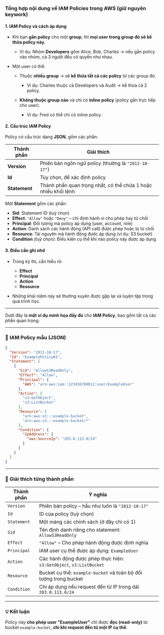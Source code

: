 ### Tổng hợp nội dung về **IAM Policies** trong AWS (giữ nguyên keywork)

#### 1. **IAM Policy và cách áp dụng**

* Khi bạn **gắn policy** cho một **group**, thì **mọi user trong group đó sẽ kế thừa policy này**.

  * Ví dụ: Nhóm **Developers** gồm Alice, Bob, Charles → nếu gắn policy vào nhóm, cả 3 người đều có quyền như nhau.
* Một user có thể:

  * Thuộc **nhiều group** → sẽ **kế thừa tất cả các policy** từ các group đó.

    * Ví dụ: Charles thuộc cả Developers và Audit → kế thừa cả 2 policy.
  * **Không thuộc group nào** và chỉ có **inline policy** (policy gắn trực tiếp cho user).

    * Ví dụ: Fred có thể chỉ có inline policy.

#### 2. **Cấu trúc IAM Policy**

Policy có cấu trúc dạng **JSON**, gồm các phần:

| Thành phần    | Giải thích                                                     |
| ------------- | -------------------------------------------------------------- |
| **Version**   | Phiên bản ngôn ngữ policy (thường là `"2012-10-17"`)           |
| **Id**        | Tùy chọn, để xác định policy                                   |
| **Statement** | Thành phần quan trọng nhất, có thể chứa 1 hoặc nhiều khối lệnh |

Một **Statement** gồm các phần:

* **Sid**: Statement ID (tuỳ chọn)
* **Effect**: `"Allow"` hoặc `"Deny"` – chỉ định hành vi cho phép hay từ chối
* **Principal**: Đối tượng mà policy áp dụng (user, account, role)
* **Action**: Danh sách các hành động (API call) được phép hoặc bị từ chối
* **Resource**: Tài nguyên mà hành động được áp dụng (ví dụ: S3 bucket)
* **Condition** *(tuỳ chọn)*: Điều kiện cụ thể khi nào policy này được áp dụng

#### 3. **Điều cần ghi nhớ**

* Trong kỳ thi, cần hiểu rõ:

  * **Effect**
  * **Principal**
  * **Action**
  * **Resource**
* Những khái niệm này sẽ thường xuyên được gặp lại và luyện tập trong quá trình học.

---

Dưới đây là **một ví dụ minh họa đầy đủ** cho **IAM Policy**, bao gồm tất cả các phần quan trọng:

---

### 🧾 **IAM Policy mẫu (JSON)**

```json
{
  "Version": "2012-10-17",
  "Id": "ExamplePolicy01",
  "Statement": [
    {
      "Sid": "AllowS3ReadOnly",
      "Effect": "Allow",
      "Principal": {
        "AWS": "arn:aws:iam::123456789012:user/ExampleUser"
      },
      "Action": [
        "s3:GetObject",
        "s3:ListBucket"
      ],
      "Resource": [
        "arn:aws:s3:::example-bucket",
        "arn:aws:s3:::example-bucket/*"
      ],
      "Condition": {
        "IpAddress": {
          "aws:SourceIp": "203.0.113.0/24"
        }
      }
    }
  ]
}
```

---

### 🧩 **Giải thích từng thành phần**

| Thành phần  | Ý nghĩa                                                            |
| ----------- | ------------------------------------------------------------------ |
| `Version`   | Phiên bản policy – hầu như luôn là `"2012-10-17"`                  |
| `Id`        | ID của policy (tuỳ chọn)                                           |
| `Statement` | Một mảng các chính sách (ở đây chỉ có 1)                           |
| `Sid`       | Tên định danh riêng cho statement: `AllowS3ReadOnly`               |
| `Effect`    | `"Allow"` – Cho phép hành động được định nghĩa                     |
| `Principal` | IAM user cụ thể được áp dụng: `ExampleUser`                        |
| `Action`    | Các hành động được phép thực hiện: `s3:GetObject`, `s3:ListBucket` |
| `Resource`  | Bucket cụ thể: `example-bucket` và toàn bộ đối tượng trong bucket  |
| `Condition` | Chỉ áp dụng nếu request đến từ IP trong dải `203.0.113.0/24`       |

---

### 💡 Kết luận

Policy này **cho phép user "ExampleUser"** chỉ được **đọc (read-only)** từ bucket `example-bucket`, **chỉ khi request đến từ một IP cụ thể**.
